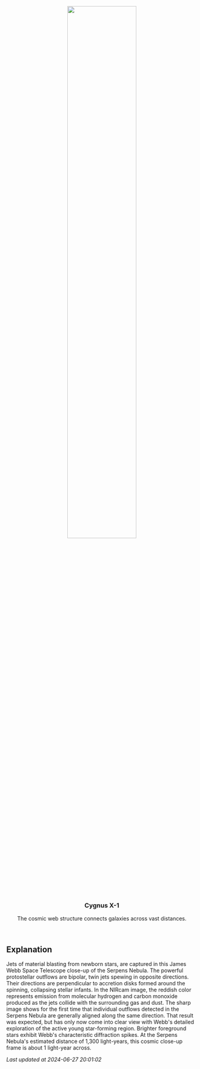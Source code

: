 <p align='center'>
    <img src='https://apod.nasa.gov/apod/image/2406/STScI-SerpNorth1024.png' width='60%' />
    <h3 align="center">Cygnus X-1</h3>
    <p align="center">The cosmic web structure connects galaxies across vast distances.</p>
</p>
<br/>

Explanation
--
Jets of material blasting from newborn stars, are captured in this James Webb Space Telescope close-up of the Serpens Nebula. The powerful protostellar outflows are bipolar, twin jets spewing in opposite directions. Their directions are perpendicular to accretion disks formed around the spinning, collapsing stellar infants. In the NIRcam image, the reddish color represents emission from molecular hydrogen and carbon monoxide produced as the jets collide with the surrounding gas and dust. The sharp image shows for the first time that individual outflows detected in the Serpens Nebula are generally aligned along the same direction. That result was expected, but has only now come into clear view with Webb's detailed exploration of the active young star-forming region. Brighter foreground stars exhibit Webb's characteristic diffraction spikes. At the Serpens Nebula's estimated distance of 1,300 light-years, this cosmic close-up frame is about 1 light-year across.


*Last updated at 2024-06-27 20:01:02*
